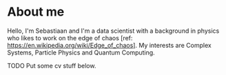 # About me

Hello, I'm Sebastiaan and I'm a data scientist with a background in physics who likes to work on the edge of chaos [ref: https://en.wikipedia.org/wiki/Edge_of_chaos].
My interests are Complex Systems, Particle Physics and Quantum Computing.

TODO Put some cv stuff below.
